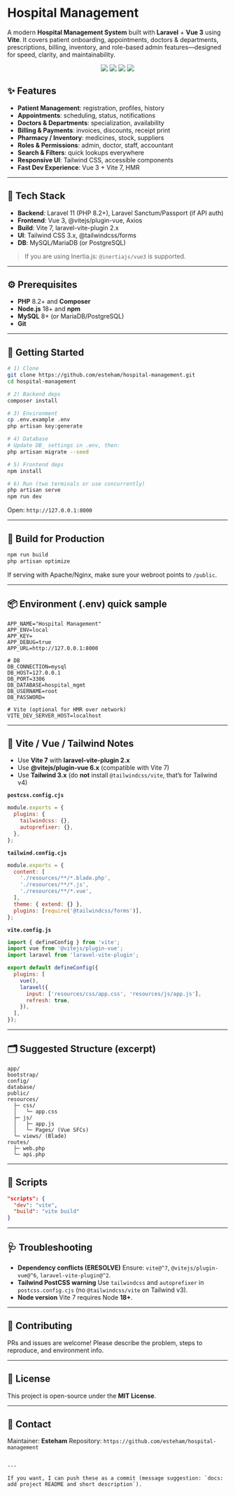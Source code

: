 # Hospital Management

A modern **Hospital Management System** built with **Laravel** + **Vue 3** using **Vite**. It covers patient onboarding, appointments, doctors & departments, prescriptions, billing, inventory, and role-based admin features—designed for speed, clarity, and maintainability.

<p align="center">
  <img src="https://img.shields.io/badge/Laravel-11.x-red" />
  <img src="https://img.shields.io/badge/Vue-3.x-brightgreen" />
  <img src="https://img.shields.io/badge/Vite-7.x-8A2BE2" />
  <img src="https://img.shields.io/badge/Tailwind-3.x-38B2AC" />
</p>

## ✨ Features

- **Patient Management**: registration, profiles, history
- **Appointments**: scheduling, status, notifications
- **Doctors & Departments**: specialization, availability
- **Billing & Payments**: invoices, discounts, receipt print
- **Pharmacy / Inventory**: medicines, stock, suppliers
- **Roles & Permissions**: admin, doctor, staff, accountant
- **Search & Filters**: quick lookups everywhere
- **Responsive UI**: Tailwind CSS, accessible components
- **Fast Dev Experience**: Vue 3 + Vite 7, HMR

---

## 🧰 Tech Stack

- **Backend**: Laravel 11 (PHP 8.2+), Laravel Sanctum/Passport (if API auth)
- **Frontend**: Vue 3, @vitejs/plugin-vue, Axios
- **Build**: Vite 7, laravel-vite-plugin 2.x
- **UI**: Tailwind CSS 3.x, @tailwindcss/forms
- **DB**: MySQL/MariaDB (or PostgreSQL)

> If you are using Inertia.js: `@inertiajs/vue3` is supported.

---

## ⚙️ Prerequisites

- **PHP** 8.2+ and **Composer**
- **Node.js** 18+ and **npm**
- **MySQL** 8+ (or MariaDB/PostgreSQL)
- **Git**

---

## 🚀 Getting Started

```bash
# 1) Clone
git clone https://github.com/esteham/hospital-management.git
cd hospital-management

# 2) Backend deps
composer install

# 3) Environment
cp .env.example .env
php artisan key:generate

# 4) Database
# Update DB_ settings in .env, then:
php artisan migrate --seed

# 5) Frontend deps
npm install

# 6) Run (two terminals or use concurrently)
php artisan serve
npm run dev
```

Open: `http://127.0.0.1:8000`

---

## 🧩 Build for Production

```bash
npm run build
php artisan optimize
```

If serving with Apache/Nginx, make sure your webroot points to `/public`.

---

## 📦 Environment (.env) quick sample

```dotenv
APP_NAME="Hospital Management"
APP_ENV=local
APP_KEY=
APP_DEBUG=true
APP_URL=http://127.0.0.1:8000

# DB
DB_CONNECTION=mysql
DB_HOST=127.0.0.1
DB_PORT=3306
DB_DATABASE=hospital_mgmt
DB_USERNAME=root
DB_PASSWORD=

# Vite (optional for HMR over network)
VITE_DEV_SERVER_HOST=localhost
```

---

## 🧱 Vite / Vue / Tailwind Notes

* Use **Vite 7** with **laravel-vite-plugin 2.x**
* Use **@vitejs/plugin-vue 6.x** (compatible with Vite 7)
* Use **Tailwind 3.x** (do **not** install `@tailwindcss/vite`, that’s for Tailwind v4)

**`postcss.config.cjs`**

```js
module.exports = {
  plugins: {
    tailwindcss: {},
    autoprefixer: {},
  },
};
```

**`tailwind.config.cjs`**

```js
module.exports = {
  content: [
    './resources/**/*.blade.php',
    './resources/**/*.js',
    './resources/**/*.vue',
  ],
  theme: { extend: {} },
  plugins: [require('@tailwindcss/forms')],
};
```

**`vite.config.js`**

```js
import { defineConfig } from 'vite';
import vue from '@vitejs/plugin-vue';
import laravel from 'laravel-vite-plugin';

export default defineConfig({
  plugins: [
    vue(),
    laravel({
      input: ['resources/css/app.css', 'resources/js/app.js'],
      refresh: true,
    }),
  ],
});
```

---

## 🗂 Suggested Structure (excerpt)

```
app/
bootstrap/
config/
database/
public/
resources/
  ├─ css/
  │   └─ app.css
  ├─ js/
  │   ├─ app.js
  │   └─ Pages/ (Vue SFCs)
  └─ views/ (Blade)
routes/
  ├─ web.php
  └─ api.php
```

---

## 🧪 Scripts

```json
"scripts": {
  "dev": "vite",
  "build": "vite build"
}
```

---

## 🩺 Troubleshooting

* **Dependency conflicts (ERESOLVE)**
  Ensure: `vite@^7`, `@vitejs/plugin-vue@^6`, `laravel-vite-plugin@^2`.
* **Tailwind PostCSS warning**
  Use `tailwindcss` and `autoprefixer` in `postcss.config.cjs` (no `@tailwindcss/vite` on Tailwind v3).
* **Node version**
  Vite 7 requires Node **18+**.

---

## 🤝 Contributing

PRs and issues are welcome! Please describe the problem, steps to reproduce, and environment info.

---

## 📜 License

This project is open-source under the **MIT License**.

---

## 📧 Contact

Maintainer: **Esteham**
Repository: `https://github.com/esteham/hospital-management`

```

---

If you want, I can push these as a commit (message suggestion: `docs: add project README and short description`).
```
